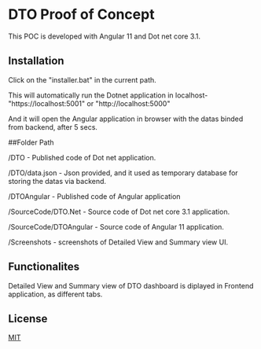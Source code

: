 # DTO Proof of Concept

This POC is developed with Angular 11 and Dot net core 3.1.

## Installation

Click on the "installer.bat" in the current path.

This will automatically run the Dotnet application in localhost- "https://localhost:5001" or "http://localhost:5000"

And it will open the Angular application in browser with the datas binded from backend, after 5 secs.

##Folder Path

/DTO - Published code of Dot net application.

/DTO/data.json - Json provided, and it used as temporary database for storing the datas via backend.

/DTOAngular - Published code of Angular application

/SourceCode/DTO.Net - Source code of Dot net core 3.1 application.

/SourceCode/DTOAngular - Source code of Angular 11 application.

/Screenshots - screenshots of Detailed View and Summary view UI.


## Functionalites

Detailed View and Summary view of DTO dashboard is diplayed in Frontend application, as different tabs.

## License
[MIT](https://choosealicense.com/licenses/mit/)
